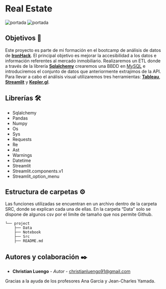 # Real Estate
![portada](https://cdn-ajfbi.nitrocdn.com/GuYcnotRkcKfJXshTEEKnCZTOtUwxDnm/assets/static/optimized/rev-d86cb7c/wp-content/uploads/2019/07/ETL-e1563879776366.jpg)
![portada](https://d1a3f4spazzrp4.cloudfront.net/kepler.gl/website/hero/kepler.gl-contours.png)

## Objetivos 🚀

Este proyecto es parte de mi formación en el bootcamp de análisis de datos de **[IronHack](https://www.ironhack.com/es)**. El principal objetivo es mejorar la accesibilidad a los datos e información referentes al mercado inmobiliario. Realizaremos un ETL donde a través de la librería **[Sqlalchemy]( https://www.sqlalchemy.org/)** crearemos una BBDD en [MySQL]( https://www.mysql.com/) e introduciremos el conjunto de datos que anteriormente extrajimos de la API. Para llevar a cabo el análisis visual utilizaremos tres herramientas: **[Tableau]( https://www.tableau.com/es-es)**, **[Streamlit]( https://streamlit.io/)** y **[Kepler.gl]( https://kepler.gl/)**.

## Librerías 🛠️

- Sqlalchemy
- Pandas
- Numpy
- Os
- Sys
- Requests
- Re
- Ast
- Warnings
- Datetime
- Streamlit
- Streamlit.components.v1
- Streamlit_option_menu

## Estructura de carpetas ⚙️

Las funciones utilizadas se encuentran en un archivo dentro de la carpeta SRC, donde se explican cada una de ellas. En la carpeta “Data” solo se dispone de algunos csv por el limite de tamaño que nos permite Github.

```
└── project
    ├── Data
    ├── Notebook
    ├── Src
    ├── README.md
```

## Autores y colaboración ✒️

* **Christian Luengo** - *Autor* - christianluengo91@gmail.com

Gracias a la ayuda de los profesores Ana Garcia y Jean-Charles Yamada. 


